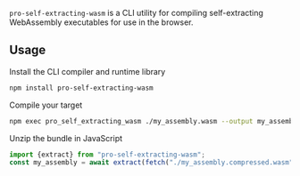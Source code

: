 `pro-self-extracting-wasm` is a CLI utility for compiling self-extracting
WebAssembly executables for use in the browser.

## Usage

Install the CLI compiler and runtime library

```bash
npm install pro-self-extracting-wasm
```

Compile your target

```bash
npm exec pro_self_extracting_wasm ./my_assembly.wasm --output my_assembly.compressed.wasm
```

Unzip the bundle in JavaScript

```javascript
import {extract} from "pro-self-extracting-wasm";
const my_assembly = await extract(fetch("./my_assembly.compressed.wasm"));
```


